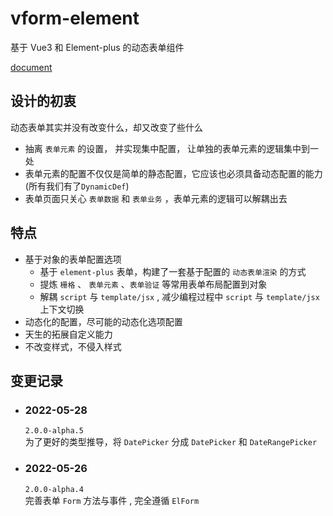 # vform-element

基于 Vue3 和 Element-plus 的动态表单组件

[document](https://foolishchow.github.io/vform/element/)

## 设计的初衷
动态表单其实并没有改变什么，却又改变了些什么

- 抽离 `表单元素` 的设置， 并实现集中配置， 让单独的表单元素的逻辑集中到一处
- 表单元素的配置不仅仅是简单的静态配置，它应该也必须具备动态配置的能力 (所有我们有了`DynamicDef`)
- 表单页面只关心 `表单数据`  和 `表单业务` ，表单元素的逻辑可以解耦出去

## 特点
- 基于对象的表单配置选项   
  - 基于 `element-plus` 表单，构建了一套基于配置的 `动态表单渲染` 的方式
  - 提炼 `栅格` 、 `表单元素` 、`表单验证` 等常用表单布局配置到对象
  - 解耦 `script` 与 `template/jsx` , 减少编程过程中 `script` 与 `template/jsx` 上下文切换
- 动态化的配置，尽可能的动态化选项配置
- 天生的拓展自定义能力
- 不改变样式，不侵入样式


## 变更记录

- ### 2022-05-28 
  `2.0.0-alpha.5`   
  为了更好的类型推导，将 `DatePicker` 分成 `DatePicker` 和 `DateRangePicker`

- ### 2022-05-26 
  `2.0.0-alpha.4`   
  完善表单 `Form` 方法与事件 , 完全遵循 `ElForm` 